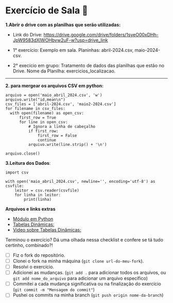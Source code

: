 # Exercício de Sala 🏫  

**1.Abrir o drive com as planilhas que serão utilizadas:**
- Link do Drive: https://drive.google.com/drive/folders/1syeO00xDHh-JpW9583dXIWOHbvw2uF-w?usp=drive_link

- 1° exercício: Exemplo em sala. Planinhas: abril-2024.csv, maio-2024-csv.
- 2° execício em grupo: Tratamento de dados das planilhas que estão no Drive. Nome da Planilha: exercicios_localizacao.
---
**2. para mergear os arquivos CSV em python:**
  ```
arquivo = open('maio_abril_2024.csv', 'w')
arquivo.write("id,mean\n")
csv_files = ['abril-2024.csv', 'maio2-2024.csv']
for filename in csv_files:
    with open(filename) as open_csv:
        first_row = True  
        for line in open_csv:
            # Ignora a linha de cabeçalho
            if first_row:
                first_row = False
                continue
            arquivo.write(line.strip() + '\n')  

arquivo.close()
```
**3.Leitura dos Dados**:

```
import csv  

with open('maio_abril_2024.csv', newline='', encoding='utf-8') as csvfile:
    leitor = csv.reader(csvfile) 
    for linha in leitor:
        print(linha)
```
**Arquivos e links extras**
- [Módulo em Python](https://docs.python.org/pt-br/3/tutorial/modules.html)
- [Tabelas Dinâmicas:](https://kondado.com.br/blog/blog/2023/04/17/criando-uma-tabela-dinamica-no-google-sheets/)
- [Video sobre Tabelas Dinâmicas:](https://www.youtube.com/watch?v=QdW78AkPjG0)

  
Terminou o exercício? Dá uma olhada nessa checklist e confere se tá tudo certinho, combinado?!

- [ ] Fiz o fork do repositório.
- [ ] Clonei o fork na minha máquina (`git clone url-do-meu-fork`).
- [ ] Resolvi o exercício.
- [ ] Adicionei as mudanças. (`git add .` para adicionar todos os arquivos, ou `git add nome_do_arquivo` para adicionar um arquivo específico)
- [ ] Commitei a cada mudança significativa ou na finalização do exercício (`git commit -m "Mensagem do commit"`)
- [ ] Pushei os commits na minha branch (`git push origin nome-da-branch`)
